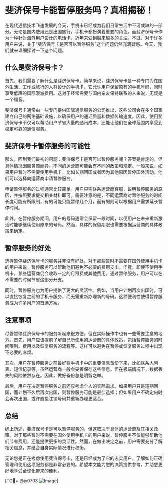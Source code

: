 # 斐济保号卡能暂停服务吗？真相揭秘！

在现代通信技术飞速发展的今天，手机卡已经成为我们日常生活中不可或缺的一部分。无论是国内使用还是出国旅行，手机卡都扮演着重要的角色。而斐济保号卡作为一种针对海外用户设计的电话卡，近年来受到越来越多的关注。不过，对于许多用户来说，关于“斐济保号卡是否可以暂停服务”这个问题仍然充满疑惑。今天，我们就来详细探讨一下这个问题。

## 什么是斐济保号卡？

首先，我们需要了解什么是斐济保号卡。简单来说，斐济保号卡是一种专门为在国外生活、工作或旅行的人群设计的手机卡。它允许用户保留原有的手机号码，同时享受低廉的国际漫游费用。这对于经常需要与国内亲友保持联系的人来说，无疑是一个福音。

斐济保号卡通常由一些专门提供国际通信服务的公司推出，这些公司会在多个国家建立自己的网络基础设施，以确保用户的通话质量和数据传输速度。因此，使用斐济保号卡不仅可以帮助用户节省大量的通讯成本，还能让他们在全球范围内享受到稳定可靠的通信服务。

## 斐济保号卡暂停服务的可能性

那么，回到我们最初的问题：斐济保号卡是否可以暂停服务呢？答案是肯定的，但具体情况因服务商而异。不同的运营商可能会有不同的政策和规定。一般来说，如果用户暂时不需要使用手机卡，比如长期回国或者因为其他原因暂停国外活动，他们可以选择向运营商申请暂停服务。

申请暂停服务的过程通常比较简单。用户只需联系运营商客服，说明暂停服务的原因，并按照要求提交相关材料即可。需要注意的是，不同运营商对暂停服务的时间长度可能有所限制，有的可能只能暂停几个月，而有的则可以根据用户需求延长暂停时间。

此外，在暂停服务期间，用户的号码通常会保留一段时间，以便用户在未来重新激活时能够继续使用原来的号码。然而，具体的保留期限也需要根据运营商的具体政策来确定。

## 暂停服务的好处

选择暂停斐济保号卡的服务并非没有好处。对于那些暂时不需要在国外使用手机卡的用户来说，暂停服务可以帮助他们避免不必要的费用支出。毕竟，即使不使用手机卡，某些运营商仍会收取一定的月租费或其他费用。通过暂停服务，用户可以在不需要的时候节省这部分开支。

同时，暂停服务也为用户提供了更大的灵活性。例如，当用户计划再次出国时，可以直接恢复之前的手机卡服务，而无需重新办理新的号码。这种便利性使得暂停服务成为许多用户的首选方案。

## 注意事项

尽管暂停斐济保号卡的服务听起来很方便，但在实际操作中也有一些需要注意的地方。首先，用户应该提前了解自己所使用的运营商的具体政策，包括暂停服务的时间限制、费用以及恢复服务的流程等。这样可以避免在暂停或恢复服务过程中出现不必要的麻烦。

其次，用户在暂停服务之前最好将手机卡中的重要信息备份下来，比如联系人列表、短信记录等。虽然运营商一般会妥善保存这些信息，但在极端情况下，数据丢失的风险依然存在。因此，做好备份总是明智之举。

最后，用户在决定暂停服务之前还应考虑个人的实际需求。如果用户只是短期回国，而计划不久后再次出国，则暂停服务可能是最佳选择；但如果用户不确定何时会再次出国，或许直接注销号码并重新办理更适合。

## 总结

综上所述，斐济保号卡是可以暂停服务的，但这取决于具体的运营商及其相关政策。对于那些暂时不需要在国外使用手机卡的用户来说，暂停服务不仅能够帮助他们节省费用，还能提供更多的灵活性。然而，在做出决定之前，用户需要充分了解相关信息，并结合自身实际情况进行权衡。

无论您是正在考虑使用斐济保号卡，还是已经成为了它的忠实用户，了解如何正确管理和使用这项服务都是非常必要的。希望本文能为您的决策提供参考，并助您更好地享受全球化带来的便利。

[TG💪+ @jx0703 ![Image](https://github.com/user-attachments/assets/dbca1d08-cadb-493c-b0ec-ad6f7a83f270)]